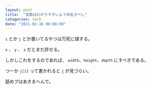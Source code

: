 ```yaml
---
layout: post
title:  "変数はわかりやすいよう命名すべし"
categories: tech
date: "2021-02-16 00:00:00"
---
```


`i` とか `j` とか書いてるやつは万死に値する。

`x` 、 `y` 、 `z` だとまだ許せる。

しかしこれをするのであれば、 `width`、`height`、`depth` にすべきである。

つーか `j[i]` って書かれると `j` が見づらい。

舐めプはあきまへんで。